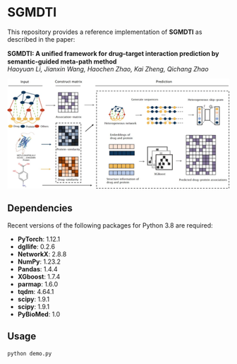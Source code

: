 # SGMDTI

This repository provides a reference implementation of **SGMDTI** as described in the paper:

**SGMDTI: A uniﬁed framework for drug–target interaction prediction by semantic-guided meta-path method**  
*Haoyuan Li, Jianxin Wang, Haochen Zhao, Kai Zheng, Qichang Zhao*

![Image Alt Text](SGMDTI-master/Figure/flowchart.jpg)

## Dependencies

Recent versions of the following packages for Python 3.8 are required:

- **PyTorch**: 1.12.1
- **dgllife**: 0.2.6
- **NetworkX**: 2.8.8
- **NumPy**: 1.23.2
- **Pandas**: 1.4.4
- **XGboost**: 1.7.4
- **parmap**: 1.6.0
- **tqdm**: 4.64.1
- **scipy**: 1.9.1
- **scipy**: 1.9.1
- **PyBioMed**: 1.0

## Usage

```bash
python demo.py

